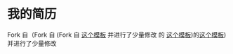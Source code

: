 # 我的简历

Fork 自（Fork 自 (Fork 自 [这个模板](https://github.com/billryan/resume/tree/master) 并进行了少量修改
		的 [这个模板](https://github.com/TangZongxun/resume))的[这个模板](https://github.com/pengchengbuaa/resume))
并进行了少量修改



